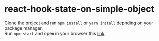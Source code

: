 # react-hook-state-on-simple-object
Clone the project and run `npm install` or `yarn install` depnding on your package manager.    
Run `npm start` and open in your browser this [link](localhost:3000).   
